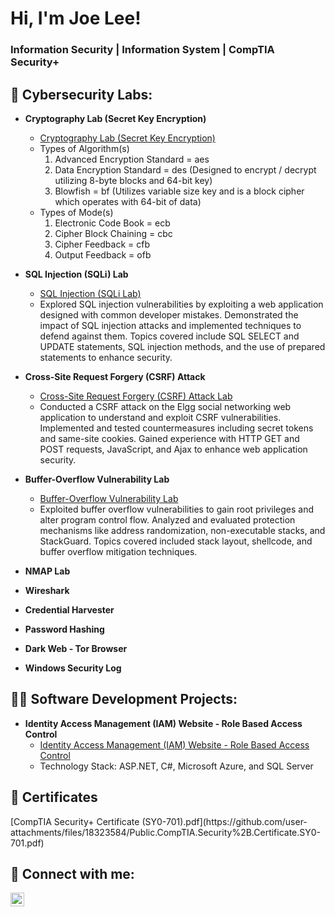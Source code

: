 <h1>Hi, I'm Joe Lee!</h2>
  <h3> Information Security  |  Information System  |  CompTIA Security+</h3>
  
<h2>🔐 Cybersecurity Labs:</h2>

- <b> Cryptography Lab (Secret Key Encryption) </b>
  - [Cryptography Lab (Secret Key Encryption)](https://github.com/JoeLeeTech/Cryptography-Lab-Secret-Key-Encryption-)
  - Types of Algorithm(s)
    1) Advanced Encryption Standard = aes
    2) Data Encryption Standard = des (Designed to encrypt / decrypt utilizing 8-byte blocks and 64-bit key)
    3) Blowfish = bf (Utilizes variable size key and is a block cipher which operates with 64-bit of data)
  - Types of Mode(s)
    1) Electronic Code Book = ecb
    2) Cipher Block Chaining = cbc
    3) Cipher Feedback = cfb
    4) Output Feedback = ofb
- <b> SQL Injection (SQLi) Lab </b>
  - [SQL Injection (SQLi Lab)](https://github.com/JoeLeeTech/SQL-Injection-SQLi-Lab)
  - Explored SQL injection vulnerabilities by exploiting a web application designed with common developer mistakes. Demonstrated the impact of SQL injection attacks and implemented techniques to defend against them. Topics covered include SQL SELECT and UPDATE statements, SQL injection methods, and the use of prepared statements to enhance security. 
- <b> Cross-Site Request Forgery (CSRF) Attack </b>
  - [Cross-Site Request Forgery (CSRF) Attack Lab ](https://github.com/JoeLeeTech/Cross-Site-Request-Forgery-Attack-Lab)
  - Conducted a CSRF attack on the Elgg social networking web application to understand and exploit CSRF vulnerabilities. Implemented and tested countermeasures including secret tokens and same-site cookies. Gained experience with HTTP GET and POST requests, JavaScript, and Ajax to enhance web application security.
- <b> Buffer-Overflow Vulnerability Lab </b>
  - [Buffer-Overflow Vulnerability Lab](https://github.com/JoeLeeTech/Buffer-Overflow-Attack-Lab)
  - Exploited buffer overflow vulnerabilities to gain root privileges and alter program control flow. Analyzed and evaluated protection mechanisms like address randomization, non-executable stacks, and StackGuard. Topics covered included stack layout, shellcode, and buffer overflow mitigation techniques.
    
- <b>NMAP Lab </b>
- <b>Wireshark</b>
- <b>Credential Harvester</b>
- <b>Password Hashing</b>
- <b> Dark Web - Tor Browser</b>
- <b>Windows Security Log</b>

<h2>👨‍💻 Software Development Projects:</h2>

  - <b>Identity Access Management (IAM) Website - Role Based Access Control</b>
    - [Identity Access Management (IAM) Website - Role Based Access Control](https://github.com/JoeLeeTech/Identity-Access-Management-IAM-Website-Role-Based-Access-Control)
    - Technology Stack: ASP.NET, C#, Microsoft Azure, and SQL Server

<h2>📝 Certificates</h2>
[CompTIA Security+  Certificate (SY0-701).pdf](https://github.com/user-attachments/files/18323584/Public.CompTIA.Security%2B.Certificate.SY0-701.pdf)

<h2> 🤳 Connect with me:</h2>

[<img align="left" alt="JoshMadakor | LinkedIn" width="22px" src="https://cdn.jsdelivr.net/npm/simple-icons@v3/icons/linkedin.svg" />][linkedin]

[linkedin]: https://www.linkedin.com/in/joeleetech/

